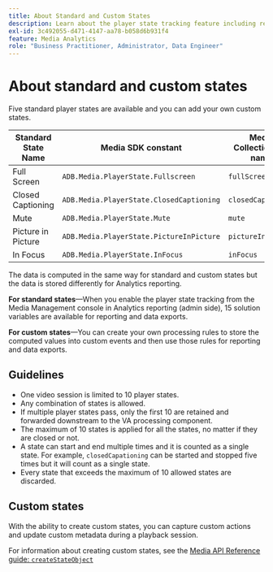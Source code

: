 ```yaml
---
title: About Standard and Custom States
description: Learn about the player state tracking feature including requirements and guidelines for implementing and reporting standard and custom player states.
exl-id: 3c492055-d471-4147-aa78-b058d6b931f4
feature: Media Analytics
role: "Business Practitioner, Administrator, Data Engineer"
---
```

# About standard and custom states

Five standard player states are available and you can add your own custom states.

|  Standard State Name  |  Media SDK constant                      |  Media Collection API name  |
|-----------------------|------------------------------------------|-----------------------------|
|  Full Screen          |  `ADB.Media.PlayerState.Fullscreen`        |  `fullScreen`                 |
|  Closed Captioning    |  `ADB.Media.PlayerState.ClosedCaptioning`  |  `closedCaptioning`           |
|  Mute                 |  `ADB.Media.PlayerState.Mute`              |  `mute`                       |
|  Picture in Picture   |  `ADB.Media.PlayerState.PictureInPicture`  |  `pictureInPicture`           |
|  In Focus             |  `ADB.Media.PlayerState.InFocus`           |  `inFocus`                    |

The data is computed in the same way for standard and custom states but the data is stored differently for Analytics reporting.

**For standard states**—When you enable the player state tracking from the Media Management console in Analytics reporting (admin side), 15 solution variables are available for reporting and data exports.

**For custom states**—You can create your own processing rules to store the computed values into custom events and then use those rules for reporting and data exports.

## Guidelines

* One video session is limited to 10 player states.
* Any combination of states is allowed.
* If multiple player states pass, only the first 10 are retained and forwarded downstream to the VA processing component.
* The maximum of 10 states is applied for all the states, no matter if they are closed or not.
* A state can start and end multiple times and it is counted as a single state. For example, `closedCapationing` can be started and stopped five times but it will count as a single state.
* Every state that exceeds the maximum of 10 allowed states are discarded.

## Custom states

With the ability to create custom states, you can capture custom actions and update custom metadata during a playback session.

For information about creating custom states, see the [Media API Reference guide: `createStateObject`](https://aep-sdks.gitbook.io/docs/using-mobile-extensions/adobe-media-analytics/media-api-reference#createstateobject)
